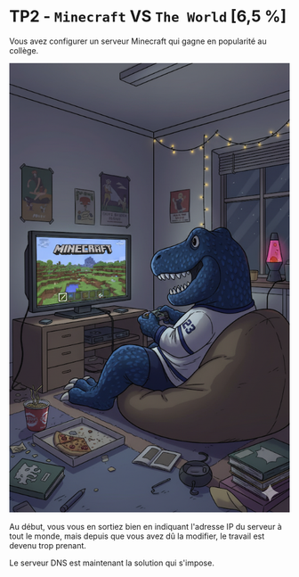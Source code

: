 # TP2 - `Minecraft` VS `The World` [6,5 %]

Vous avez configurer un serveur Minecraft qui gagne en popularité au collège.

![img.png](img/img_jeannosorus_minecraft.png)

Au début, vous vous en sortiez bien en indiquant l'adresse IP du serveur à tout le monde, mais depuis que vous avez dû la modifier, le travail est devenu trop prenant.

Le serveur DNS est maintenant la solution qui s'impose.
